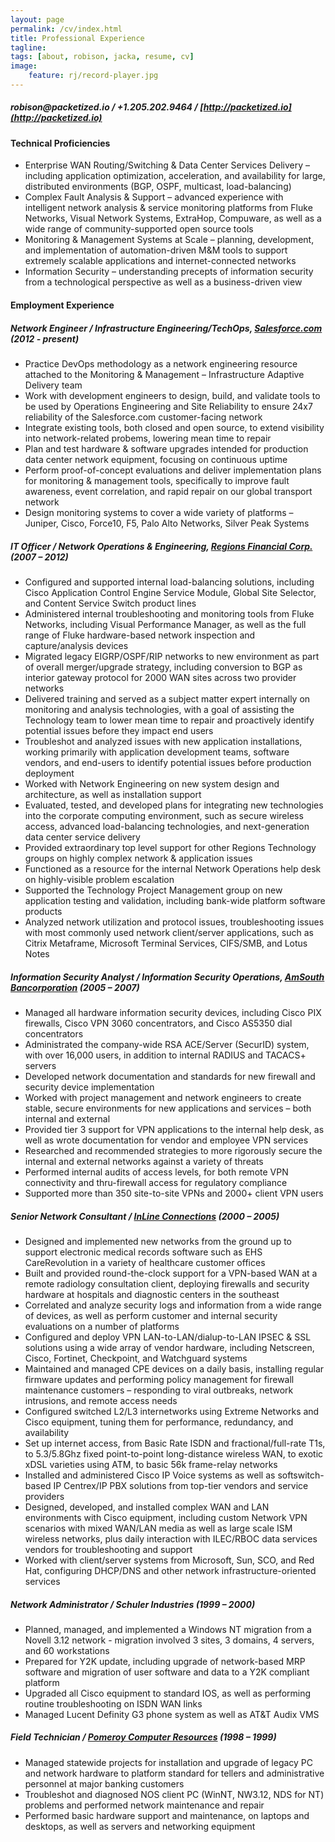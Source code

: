 ```yaml
---
layout: page
permalink: /cv/index.html
title: Professional Experience
tagline:
tags: [about, robison, jacka, resume, cv]
image:
    feature: rj/record-player.jpg
---
```



##### _robison@packetized.io_ / _+1.205.202.9464_ / _[http://packetized.io](http://packetized.io)_

#### Technical Proficiencies
  * Enterprise WAN Routing/Switching & Data Center Services Delivery – including application optimization, acceleration, and availability for large, distributed environments (BGP, OSPF, multicast, load-balancing)
  * Complex Fault Analysis & Support – advanced experience with intelligent network analysis & service monitoring platforms from Fluke Networks, Visual Network Systems, ExtraHop, Compuware, as well as a wide range of community-supported open source tools
  * Monitoring & Management Systems at Scale – planning, development, and implementation of automation-driven M&M tools to support extremely scalable applications and internet-connected networks
  * Information Security – understanding precepts of information security from a technological perspective as well as a business-driven view

#### Employment Experience

##### Network Engineer / Infrastructure Engineering/TechOps, [Salesforce.com](http://www.salesforce.com) (2012 - present)
  * Practice DevOps methodology as a network engineering resource attached to the Monitoring & Management – Infrastructure Adaptive Delivery team
  * Work with development engineers to design, build, and validate tools to be used by Operations Engineering and Site Reliability to ensure 24x7 reliability of the Salesforce.com customer-facing network
  * Integrate existing tools, both closed and open source, to extend visibility into network-related probems, lowering mean time to repair
  * Plan and test hardware & software upgrades intended for production data center network equipment, focusing on continuous uptime
  * Perform proof-of-concept evaluations and deliver implementation plans for monitoring & management tools, specifically to improve fault awareness, event correlation, and rapid repair on our global transport network
  * Design monitoring systems to cover a wide variety of platforms – Juniper, Cisco, Force10, F5, Palo Alto Networks, Silver Peak Systems

##### IT Officer / Network Operations & Engineering, [Regions Financial Corp.](http://www.regions.com) (2007 – 2012)
  * Configured and supported internal load-balancing solutions, including Cisco Application Control Engine Service Module, Global Site Selector, and Content Service Switch product lines
  *  Administered internal troubleshooting and monitoring tools from Fluke Networks, including Visual Performance Manager, as well as the full range of Fluke hardware-based network inspection and capture/analysis devices
  * Migrated legacy EIGRP/OSPF/RIP networks to new environment as part of overall merger/upgrade strategy, including conversion to BGP as interior gateway protocol for 2000 WAN sites across two provider networks
  * Delivered training and served as a subject matter expert internally on monitoring and analysis technologies, with a goal of assisting the Technology team to lower mean time to repair and proactively identify potential issues before they impact end users
  * Troubleshot and analyzed issues with new application installations, working primarily with application development teams, software vendors, and end-users to identify potential issues before production deployment
  * Worked with Network Engineering on new system design and architecture, as well as installation support
  * Evaluated, tested, and developed plans for integrating new technologies into the corporate computing environment, such as secure wireless access, advanced load-balancing technologies, and next-generation data center service delivery
  * Provided extraordinary top level support for other Regions Technology groups on highly complex network & application issues
  * Functioned as a resource for the internal Network Operations help desk on highly-visible problem escalation
  * Supported the Technology Project Management group on new application testing and validation, including bank-wide platform software products
  * Analyzed network utilization and protocol issues, troubleshooting issues with most commonly used network client/server applications, such as Citrix Metaframe, Microsoft Terminal Services, CIFS/SMB, and Lotus Notes

##### Information Security Analyst / Information Security Operations, [AmSouth Bancorporation](http://www.amsouth.com) (2005 – 2007)
  * Managed all hardware information security devices, including Cisco PIX firewalls, Cisco VPN 3060 concentrators, and Cisco AS5350 dial concentrators
  * Administrated the company-wide RSA ACE/Server (SecurID) system, with over 16,000 users, in addition to internal RADIUS and TACACS+ servers
  * Developed network documentation and standards for new firewall and security device implementation
  * Worked with project management and network engineers to create stable, secure environments for new applications and services – both internal and external
  * Provided tier 3 support for VPN applications to the internal help desk, as well as wrote documentation for vendor and employee VPN services
  * Researched and recommended strategies to more rigorously secure the internal and external networks against a variety of threats
  * Performed internal audits of access levels, for both remote VPN connectivity and thru-firewall access for regulatory compliance
  * Supported more than 350 site-to-site VPNs and 2000+ client VPN users

##### Senior Network Consultant / [InLine Connections](http://www.inline.com) (2000 – 2005)
  * Designed and implemented new networks from the ground up to support electronic medical records software such as EHS CareRevolution in a variety of healthcare customer offices
  * Built and provided round-the-clock support for a VPN-based WAN at a remote radiology consultation client, deploying firewalls and security hardware at hospitals and diagnostic centers in the southeast
  * Correlated and analyze security logs and information from a wide range of devices, as well as perform customer and internal security evaluations on a number of platforms
  * Configured and deploy VPN LAN-to-LAN/dialup-to-LAN IPSEC & SSL solutions using a wide array of vendor hardware, including Netscreen, Cisco, Fortinet, Checkpoint, and Watchguard systems
  * Maintained and managed CPE devices on a daily basis, installing regular firmware updates and performing policy management for firewall maintenance customers – responding to viral outbreaks, network intrusions, and remote access needs
  * Configured switched L2/L3 internetworks using Extreme Networks and Cisco equipment, tuning them for performance, redundancy, and availability
  * Set up internet access, from Basic Rate ISDN and fractional/full-rate T1s, to 5.3/5.8Ghz fixed point-to-point long-distance wireless WAN, to exotic xDSL varieties using ATM, to basic 56k frame-relay networks
  * Installed and administered Cisco IP Voice systems as well as softswitch- based IP Centrex/IP PBX solutions from top-tier vendors and service providers
  * Designed, developed, and installed complex WAN and LAN environments with Cisco equipment, including custom Network VPN scenarios with mixed WAN/LAN media as well as large scale ISM wireless networks, plus daily interaction with ILEC/RBOC data services vendors for troubleshooting and support
  * Worked with client/server systems from Microsoft, Sun, SCO, and Red Hat, configuring DHCP/DNS and other network infrastructure-oriented services

##### Network Administrator / Schuler Industries (1999 – 2000)
  * Planned, managed, and implemented a Windows NT migration from a Novell 3.12 network - migration involved 3 sites, 3 domains, 4 servers, and 60 workstations
  * Prepared for Y2K update, including upgrade of network-based MRP software and migration of user software and data to a Y2K compliant platform
  * Upgraded all Cisco equipment to standard IOS, as well as performing routine troubleshooting on ISDN WAN links
  * Managed Lucent Definity G3 phone system as well as AT&T Audix VMS

##### Field Technician / [Pomeroy Computer Resources](http://www.pomeroy.com) (1998 – 1999)
  * Managed statewide projects for installation and upgrade of legacy PC and network hardware to platform standard for tellers and administrative personnel at major banking customers
  * Troubleshot and diagnosed NOS client PC (WinNT, NW3.12, NDS for NT) problems and performed network maintenance and repair
  * Performed basic hardware support and maintenance, on laptops and desktops, as well as servers and networking equipment

